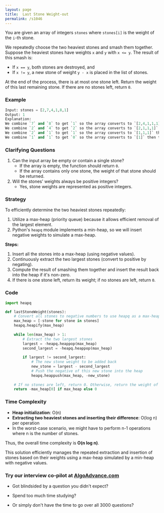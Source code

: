 ```yaml
---
layout: page
title:  Last Stone Weight-out
permalink: /s1046
---
```

You are given an array of integers `stones` where `stones[i]` is the weight of the `i`-th stone.

We repeatedly choose the two heaviest stones and smash them together. Suppose the heaviest stones have weights `x` and `y` with `x <= y`. The result of this smash is:
- If `x == y`, both stones are destroyed, and
- If `x != y`, a new stone of weight `y - x` is placed in the list of stones.

At the end of the process, there is at most one stone left. Return the weight of this last remaining stone. If there are no stones left, return `0`.

### Example
```python
Input: stones = [2,7,4,1,8,1]
Output: 1
Explanation:
We combine `7` and `8` to get `1` so the array converts to `[2,4,1,1,1]` then,
We combine `2` and `4` to get `2` so the array converts to `[2,1,1,1]` then,
We combine `2` and `1` to get `1` so the array converts to `[1,1,1]` then,
We combine `1` and `1` to get `0` so the array converts to `[1]` then that's the last remaining stone.
```

### Clarifying Questions
1. Can the input array be empty or contain a single stone?
   - If the array is empty, the function should return `0`.
   - If the array contains only one stone, the weight of that stone should be returned.
2. Will the stones' weights always be positive integers?
   - Yes, stone weights are represented as positive integers.

### Strategy
To efficiently determine the two heaviest stones repeatedly:
1. Utilize a max-heap (priority queue) because it allows efficient removal of the largest element.
2. Python's `heapq` module implements a min-heap, so we will insert negative weights to simulate a max-heap.

**Steps:**
1. Insert all the stones into a max-heap (using negative values).
2. Continuously extract the two largest stones (convert to positive by negating).
3. Compute the result of smashing them together and insert the result back into the heap if it's non-zero.
4. If there is one stone left, return its weight; if no stones are left, return `0`.

### Code
```python
import heapq

def lastStoneWeight(stones):
    # Convert all stones to negative numbers to use heapq as a max-heap
    max_heap = [-stone for stone in stones]
    heapq.heapify(max_heap)
    
    while len(max_heap) > 1:
        # Extract the two largest stones
        largest = -heapq.heappop(max_heap)
        second_largest = -heapq.heappop(max_heap)
        
        if largest != second_largest:
            # The new stone weight to be added back
            new_stone = largest - second_largest
            # Push the negative of this new stone into the heap
            heapq.heappush(max_heap, -new_stone)
    
    # If no stones are left, return 0. Otherwise, return the weight of the remaining stone.
    return -max_heap[0] if max_heap else 0
```

### Time Complexity
- **Heap initialization**: O(n)
- **Extracting two heaviest stones and inserting their difference**: O(log n) per operation
- In the worst-case scenario, we might have to perform n-1 operations where n is the number of stones.

Thus, the overall time complexity is **O(n log n)**.

This solution efficiently manages the repeated extraction and insertion of stones based on their weights using a max-heap simulated by a min-heap with negative values.


### Try our interview co-pilot at [AlgoAdvance.com](https://algoAdvance.com)

- Got blindsided by a question you didn't expect?

- Spend too much time studying?

- Or simply don't have the time to go over all 3000 questions?

